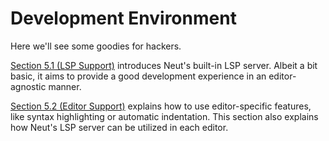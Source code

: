 # Development Environment

Here we'll see some goodies for hackers.

[Section 5.1 (LSP Support)](./lsp-support.md) introduces Neut's built-in LSP server. Albeit a bit basic, it aims to provide a good development experience in an editor-agnostic manner.

[Section 5.2 (Editor Support)](./editor-support.md) explains how to use editor-specific features, like syntax highlighting or automatic indentation. This section also explains how Neut's LSP server can be utilized in each editor.
